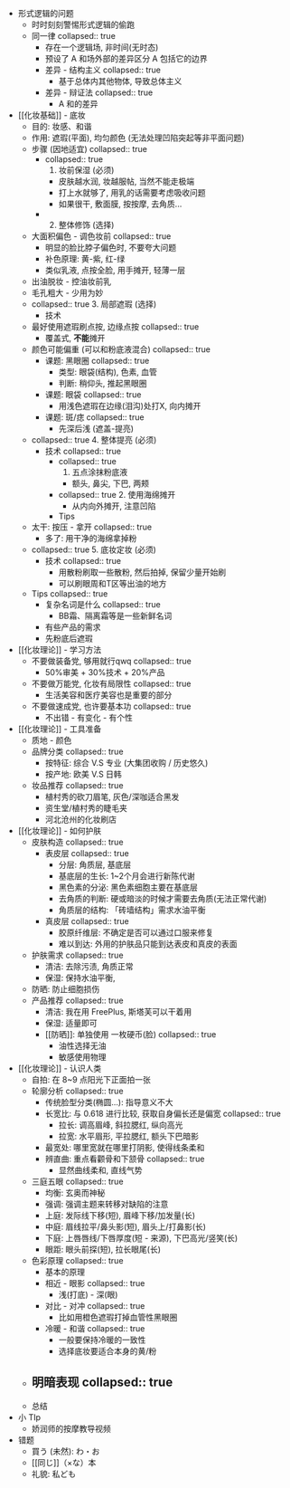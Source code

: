 - 形式逻辑的问题
	- 时时刻刻警惕形式逻辑的偷跑
	- 同一律
	  collapsed:: true
		- 存在一个逻辑场, 非时间(无时态)
		- 预设了 A 和场外部的差异区分
		  A 包括它的边界
		- 差异 - 结构主义
		  collapsed:: true
			- 基于总体内其他物体, 导致总体主义
		- 差异 - 辩证法
		  collapsed:: true
			- A 和的差异
- [[化妆基础]] - 底妆
	- 目的: 妆感、和谐
	- 作用: 遮瑕(平面), 均匀颜色
	  (无法处理凹陷突起等非平面问题)
	- 步骤 (因地适宜)
	  collapsed:: true
		- collapsed:: true
		  1. 妆前保湿 (必须)
			- 皮肤越水润, 妆越服帖, 当然不能走极端
			- 打上水就够了, 用乳的话需要考虑吸收问题
			- 如果很干, 敷面膜, 按按摩, 去角质...
		- 2. 整体修饰 (选择)
	- 大面积偏色 - 调色妆前
	  collapsed:: true
		- 明显的脸比脖子偏色时, 不要夸大问题
		- 补色原理: 黄-紫, 红-绿
		- 类似乳液, 点按全脸, 用手摊开, 轻薄一层
	- 出油脱妆 - 控油妆前乳
	- 毛孔粗大 - 少用为妙
	- collapsed:: true
	  3. 局部遮瑕 (选择)
		- 技术
	- 最好使用遮瑕刷点按, 边缘点按
	  collapsed:: true
		- 覆盖式, **不能**摊开
	- 颜色可能偏重 (可以和粉底液混合)
	  collapsed:: true
		- 课题: 黑眼圈
		  collapsed:: true
			- 类型: 眼袋(结构), 色素, 血管
			- 判断: 稍仰头, 推起黑眼圈
		- 课题: 眼袋
		  collapsed:: true
			- 用浅色遮瑕在边缘(泪沟)处打X, 向内摊开
		- 课题: 斑/痣
		  collapsed:: true
			- 先深后浅 (遮盖-提亮)
	- collapsed:: true
	  4. 整体提亮 (必须)
		- 技术
		  collapsed:: true
			- collapsed:: true
			  1. 五点涂抹粉底液
				- 额头, 鼻尖, 下巴, 两颊
			- collapsed:: true
			  2. 使用海绵摊开
				- 从内向外摊开, 注意凹陷
			- Tips
	- 太干: 按压 - 拿开
	  collapsed:: true
		- 多了: 用干净的海绵拿掉粉
	- collapsed:: true
	  5. 底妆定妆 (必须)
		- 技术
		  collapsed:: true
			- 用散粉刷取一些散粉, 然后拍掉, 保留少量开始刷
			- 可以刷眼周和T区等出油的地方
	- Tips
	  collapsed:: true
		- 复杂名词是什么
		  collapsed:: true
			- BB霜、隔离霜等是一些新鲜名词
		- 有些产品的需求
		- 先粉底后遮瑕
- [[化妆理论]] - 学习方法
	- 不要做装备党, 够用就行qwq
	  collapsed:: true
		- 50%审美 + 30%技术 + 20%产品
	- 不要做万能党, 化妆有局限性
	  collapsed:: true
		- 生活美容和医疗美容也是重要的部分
	- 不要做速成党, 也许要基本功
	  collapsed:: true
		- 不出错 - 有变化 - 有个性
- [[化妆理论]] - 工具准备
	- 质地 - 颜色
	- 品牌分类
	  collapsed:: true
		- 按特征: 综合 V.S 专业
		  (大集团收购 / 历史悠久)
		- 按产地: 欧美 V.S 日韩
	- 妆品推荐
	  collapsed:: true
		- 植村秀的砍刀眉笔, 灰色/深咖适合黑发
		- 资生堂/植村秀的睫毛夹
		- 河北沧州的化妆刷店
- [[化妆理论]] - 如何护肤
	- 皮肤构造
	  collapsed:: true
		- 表皮层
		  collapsed:: true
			- 分层: 角质层, 基底层
			- 基底层的生长: 1~2个月会进行新陈代谢
			- 黑色素的分泌: 黑色素细胞主要在基底层
			- 去角质的判断: 硬或暗淡的时候才需要去角质(无法正常代谢)
			- 角质层的结构: 「砖墙结构」需求水油平衡
		- 真皮层
		  collapsed:: true
			- 胶原纤维层: 不确定是否可以通过口服来修复
			- 难以到达: 外用的护肤品只能到达表皮和真皮的表面
	- 护肤需求
	  collapsed:: true
		- 清洁: 去除污渍, 角质正常
		- 保湿: 保持水油平衡,
	- 防晒: 防止细胞损伤
	- 产品推荐
	  collapsed:: true
		- 清洁: 我在用 FreePlus, 斯塔芙可以干着用
		- 保湿: 适量即可
		- [[防晒]]: 单独使用 一枚硬币(脸)
		  collapsed:: true
			- 油性选择无油
			- 敏感使用物理
- [[化妆理论]] - 认识人类
	- 自拍: 在 8~9 点阳光下正面拍一张
	- 轮廓分析
	  collapsed:: true
		- 传统脸型分类(椭圆...): 指导意义不大
		- 长宽比: 与 0.618 进行比较, 获取自身偏长还是偏宽
		  collapsed:: true
			- 拉长: 调高眉峰, 斜拉腮红, 纵向高光
			- 拉宽: 水平眉形, 平拉腮红, 额头下巴暗影
		- 最宽处: 哪里宽就在哪里打阴影, 使得线条柔和
		- 辨直曲: 重点看颧骨和下颔骨
		  collapsed:: true
			- 显然曲线柔和, 直线气势
	- 三庭五眼
	  collapsed:: true
		- 均衡: 玄奥而神秘
		- 强调: 强调主题来转移对缺陷的注意
		- 上庭: 发际线下移(短), 眉峰下移/加发量(长)
		- 中庭: 眉线拉平/鼻头影(短), 眉头上/打鼻影(长)
		- 下庭: 上唇唇线/下唇厚度(短 - 来源), 下巴高光/竖笑(长)
		- 眼距: 眼头前探(短), 拉长眼尾(长)
	- 色彩原理
	  collapsed:: true
		- 基本的原理
		- 相近 - 眼影
		  collapsed:: true
			- 浅(打底) - 深(眼)
		- 对比 - 对冲
		  collapsed:: true
			- 比如用橙色遮瑕打掉血管性黑眼圈
		- 冷暖 - 和谐
		  collapsed:: true
			- 一般要保持冷暖的一致性
			- 选择底妆要适合本身的黄/粉
	- 明暗表现
	  collapsed:: true
		-
	- 总结
- 小 TIp
	- 娇润师的按摩教导视频
- 错题
	- 買う (未然): わ・お
	- [[同じ]]（×な）本
	- 礼貌: 私ども